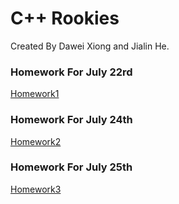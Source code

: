 # C++ Rookies

Created By Dawei Xiong and Jialin He.

### Homework For July 22rd
[Homework1](https://github.com/xiongdawei/C-Rooky/tree/master/July22HW)

### Homework For July 24th
[Homework2]()

### Homework For July 25th
[Homework3]()
